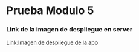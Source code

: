# Prueba Modulo 5

### Link de la imagen de despliegue en server

[Link:Imagen de despliegue de la app](/src/main/webapp/assets/img/despliegue.png)